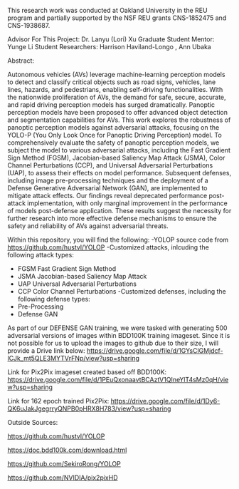 This research work was conducted at Oakland University in the REU program and partially supported by the NSF REU grants CNS-1852475 and CNS-1938687.

Advisor For This Project: Dr. Lanyu (Lori) Xu 
Graduate Student Mentor: Yunge Li 
Student Researchers: Harrison Haviland-Longo , Ann Ubaka

Abstract:

Autonomous vehicles (AVs) leverage machine-learning perception models to detect and classify critical objects such as road signs, vehicles, lane lines, hazards, and pedestrians, enabling self-driving functionalities. With the nationwide proliferation of AVs, the demand for safe, secure, accurate, and rapid driving perception models has surged dramatically. Panoptic perception models have been proposed to offer advanced object detection and segmentation capabilities for AVs. This work explores the robustness of panoptic perception models against adversarial attacks, focusing on the YOLO-P (You Only Look Once for Panoptic Driving Perception) model. To comprehensively evaluate the safety of panoptic perception models, we subject the model to various adversarial attacks, including the Fast Gradient Sign Method (FGSM), Jacobian-based Saliency Map Attack (JSMA), Color Channel Perturbations (CCP), and Universal Adversarial Perturbations (UAP), to assess their effects on model performance. Subsequent defenses, including image pre-processing techniques and the deployment of a Defense Generative Adversarial Network (GAN), are implemented to mitigate attack effects.  Our findings reveal deprecated performance post-attack implementation, with only marginal improvement in the performance of models post-defense application. These results suggest the necessity for further research into more effective defense mechanisms to ensure the safety and reliability of AVs against adversarial threats.


Within this repository, you will find the following:
-YOLOP source code from https://github.com/hustvl/YOLOP
-Customized attacks, inlcuding the following attack types:
  * FGSM Fast Gradient Sign Method
  * JSMA Jacobian-based Saliency Map Attack
  * UAP Universal Adversarial Perturbations
  * CCP Color Channel Perturbations
-Customized defenses, including the following defense types:
  * Pre-Processing
  * Defense GAN

As part of our DEFENSE GAN training, we were tasked with generating 500 adversarial versions of images within BDD100K training imageset. Since it is not possible for us to upload the images to github due to their size, I will provide a Drive link below:
https://drive.google.com/file/d/1GYsClGMjdcf-lCJk_mt5QLE3MYTVrFNp/view?usp=sharing


Link for Pix2Pix imageset created based off BDD100K: https://drive.google.com/file/d/1PEuQxonaavtBCAztV1QIneYlT4sMz0qH/view?usp=sharing

Link for 162 epoch trained Pix2Pix: https://drive.google.com/file/d/1Dy6-QK6uJakJgegrryQNPB0pHRX8H783/view?usp=sharing


Outside Sources:

https://github.com/hustvl/YOLOP

https://doc.bdd100k.com/download.html

https://github.com/SekiroRong/YOLOP

https://github.com/NVIDIA/pix2pixHD
